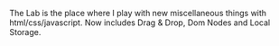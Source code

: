 The Lab is the place where I play with new miscellaneous things with html/css/javascript. Now includes Drag & Drop, Dom Nodes and Local Storage.
